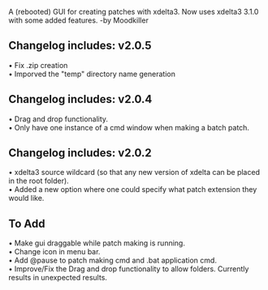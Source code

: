 A (rebooted) GUI for creating patches with xdelta3. Now uses xdelta3 3.1.0 with some added features.
-by Moodkiller


Changelog includes:
v2.0.5
--------
• Fix .zip creation  
• Imporved the "temp" directory name generation  


Changelog includes:
v2.0.4
--------
• Drag and drop functionality.  
• Only have one instance of a cmd window when making a batch patch.  

Changelog includes:
v2.0.2
--------
• xdelta3 source wildcard (so that any new version of xdelta can be placed in the root folder).  
• Added a new option where one could specify what patch extension they would like.


To Add
---------
• Make gui draggable while patch making is running.  
• Change icon in menu bar.   
• Add @pause to patch making cmd and .bat application cmd.  
• Improve/Fix the Drag and drop functionality to allow folders. Currently results in unexpected results.  

